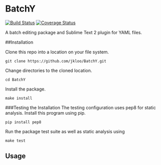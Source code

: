 # BatchY
[![Build Status](https://travis-ci.org/jkloo/BatchY.png?branch=master)](https://travis-ci.org/jkloo/BatchY)
[![Coverage Status](https://coveralls.io/repos/jkloo/BatchY/badge.png)](https://coveralls.io/r/jkloo/BatchY)

A batch editing package and Sublime Text 2 plugin for YAML files.

##Installation

Clone this repo into a location on your file system.

    git clone https://github.com/jkloo/BatchY.git

Change directories to the cloned location.

    cd BatchY

Install the package.

    make install

###Testing the Installation
The testing configuration uses pep8 for static analysis. Install this program using pip.

    pip install pep8

Run the package test suite as well as static analysis using

    make test


## Usage
